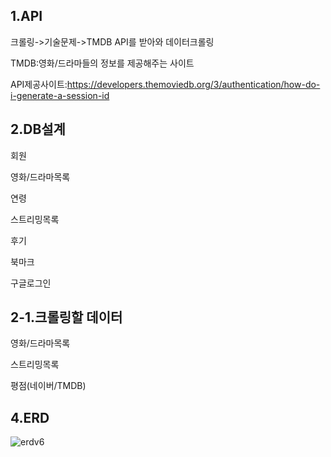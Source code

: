 1.API
-----------------------
크롤링->기술문제->TMDB API를 받아와 데이터크롤링

TMDB:영화/드라마들의 정보를 제공해주는 사이트

API제공사이트:https://developers.themoviedb.org/3/authentication/how-do-i-generate-a-session-id


2.DB설계
-----------------

회원

영화/드라마목록

연령

스트리밍목록

후기

북마크

구글로그인

2-1.크롤링할 데이터
-------------------

영화/드라마목록

스트리밍목록

평점(네이버/TMDB)

4.ERD
--------------------
![erdv6](https://user-images.githubusercontent.com/118873482/204701646-95e23096-7597-40f9-a860-c8c733e295fe.PNG)


